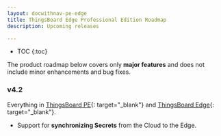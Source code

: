 ```yaml
---
layout: docwithnav-pe-edge
title: ThingsBoard Edge Professional Edition Roadmap
description: Upcoming releases

---
```


* TOC
{:toc}

The product roadmap below covers only **major features** and does not include minor enhancements and bug fixes.

### v4.2

Everything in [ThingsBoard PE](/docs/pe/reference/roadmap/){: target="_blank"} and [ThingsBoard Edge](/docs/edge/roadmap/){: target="_blank"}. 

* Support for **synchronizing Secrets** from the Cloud to the Edge.

